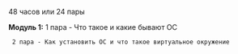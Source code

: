 48 часов или 24 пары

 **Модуль 1:**
	 1 пара - Что такое и какие бывают ОС
  
	 2 пара - Как установить ОС и что такое виртуальное окружение
	 
